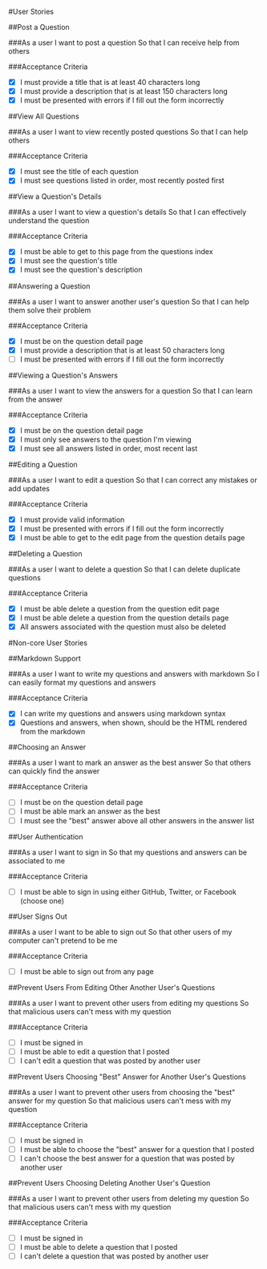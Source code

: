 #User Stories

##Post a Question

###As a user
I want to post a question
So that I can receive help from others

###Acceptance Criteria

- [X] I must provide a title that is at least 40 characters long
- [X] I must provide a description that is at least 150 characters long
- [X] I must be presented with errors if I fill out the form incorrectly

##View All Questions

###As a user
I want to view recently posted questions
So that I can help others

###Acceptance Criteria

- [X] I must see the title of each question
- [X] I must see questions listed in order, most recently posted first

##View a Question's Details

###As a user
I want to view a question's details
So that I can effectively understand the question

###Acceptance Criteria

- [X] I must be able to get to this page from the questions index
- [X] I must see the question's title
- [X] I must see the question's description

##Answering a Question

###As a user
I want to answer another user's question
So that I can help them solve their problem

###Acceptance Criteria

- [X] I must be on the question detail page
- [X] I must provide a description that is at least 50 characters long
- [ ] I must be presented with errors if I fill out the form incorrectly

##Viewing a Question's Answers

###As a user
I want to view the answers for a question
So that I can learn from the answer

###Acceptance Criteria

- [X] I must be on the question detail page
- [X] I must only see answers to the question I'm viewing
- [X] I must see all answers listed in order, most recent last

##Editing a Question

###As a user
I want to edit a question
So that I can correct any mistakes or add updates

###Acceptance Criteria

- [X] I must provide valid information
- [X] I must be presented with errors if I fill out the form incorrectly
- [X] I must be able to get to the edit page from the question details page

##Deleting a Question

###As a user
I want to delete a question
So that I can delete duplicate questions

###Acceptance Criteria

- [X] I must be able delete a question from the question edit page
- [X] I must be able delete a question from the question details page
- [X] All answers associated with the question must also be deleted

#Non-core User Stories

##Markdown Support

###As a user
I want to write my questions and answers with markdown
So I can easily format my questions and answers

###Acceptance Criteria

- [X] I can write my questions and answers using markdown syntax
- [X] Questions and answers, when shown, should be the HTML rendered from the
  markdown

##Choosing an Answer

###As a user
I want to mark an answer as the best answer
So that others can quickly find the answer

###Acceptance Criteria

- [ ] I must be on the question detail page
- [ ] I must be able mark an answer as the best
- [ ] I must see the "best" answer above all other answers in the answer list

##User Authentication

###As a user
I want to sign in
So that my questions and answers can be associated to me

###Acceptance Criteria

- [ ] I must be able to sign in using either GitHub, Twitter, or Facebook (choose
  one)

##User Signs Out

###As a user
I want to be able to sign out
So that other users of my computer can't pretend to be me

###Acceptance Criteria

- [ ] I must be able to sign out from any page

##Prevent Users From Editing Other Another User's Questions

###As a user
I want to prevent other users from editing my questions
So that malicious users can't mess with my question

###Acceptance Criteria

- [ ] I must be signed in
- [ ] I must be able to edit a question that I posted
- [ ] I can't edit a question that was posted by another user

##Prevent Users Choosing "Best" Answer for Another User's Questions

###As a user
I want to prevent other users from choosing the "best" answer for my question
So that malicious users can't mess with my question

###Acceptance Criteria

- [ ] I must be signed in
- [ ] I must be able to choose the "best" answer for a question that I posted
- [ ] I can't choose the best answer for a question that was posted by another user

##Prevent Users Choosing Deleting Another User's Question

###As a user
I want to prevent other users from deleting my question
So that malicious users can't mess with my question

###Acceptance Criteria

- [ ] I must be signed in
- [ ] I must be able to delete a question that I posted
- [ ] I can't delete a question that was posted by another user
